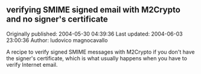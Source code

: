 ## verifying SMIME signed email with M2Crypto and no signer's certificate 
Originally published: 2004-05-30 04:39:36 
Last updated: 2004-06-03 23:00:36 
Author: ludovico magnocavallo 
 
A recipe to verify signed SMIME messages with M2Crypto if you don't have the signer's certificate, which is what usually happens when you have to verify Internet email.